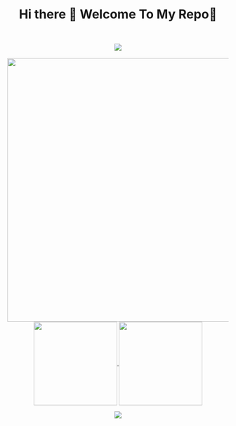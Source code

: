 <!--
**ritchie254/ritchie254** is a ✨ _special_ ✨ repository because its `README.md` (this file) appears on your GitHub profile.

Here are some ideas to get you started:

- 🔭 I’m currently working on ...
- 🌱 I’m currently learning ...
- 👯 I’m looking to collaborate on ...
- 🤔 I’m looking for help with ...
- 💬 Ask me about ...
- 📫 How to reach me: ...
- 😄 Pronouns: ...
- ⚡ Fun fact: ...
-->
<h1 align = "center"> Hi there 👋 Welcome To My Repo💯 </h1><br>
<p align="center">
    <img src="https://capsule-render.vercel.app/api?type=waving&color=gradient&height=300&section=header&text=Richard%20Oduor&animation=fadeIn&fontSize=90" />
    <br><br>
    <img src="https://raw.githubusercontent.com/MicaelliMedeiros/micaellimedeiros/master/image/computer-illustration.png" min-width="600px" max-width="600px" width="600px" align="center">
<!-- Cards -->
<a href="https://github.com/anuraghazra/github-readme-stats">
  <img height=190 align="center" src="https://github-readme-stats.vercel.app/api?username=ritchie254&theme=cobalt" />
</a>
<a href="https://github.com/anuraghazra/convoychat">
  <img height=190 align="center" src="https://github-readme-stats.vercel.app/api/top-langs?username=ritchie254&layout=compact&langs_count=8&card_width=320&theme=tokyonight" />
</a>
<!-- end -->
<br>
<p align="center">
    <img src="https://capsule-render.vercel.app/api?type=waving&color=gradient&height=300&section=header&text=Let's%20Code🤠&animation=fadeIn&fontSize=90" />
    <br><br>
